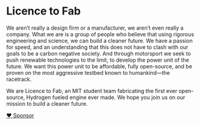 # Licence to Fab

We aren’t really a design firm or a manufacturer, we aren’t even really a company. What we are is a group of people who believe that using rigorous engineering and science, we can build a cleaner future. We have a passion for speed, and an understanding that this does not have to clash with our goals to be a carbon negative society. And through motorsport we seek to push renewable technologies to the limit, to develop the power unit of the future. We want this power unit to be affordable, fully open-source, and be proven on the most aggressive testbed known to humankind—the racetrack.

We are Licence to Fab, an MIT student team fabricating the first ever open-source, Hydrogen fueled engine ever made. We hope you join us on our mission to build a cleaner future.

[:heart: Sponsor](https://giving.mit.edu/form?fundId=2742467&source=WBMPP)


